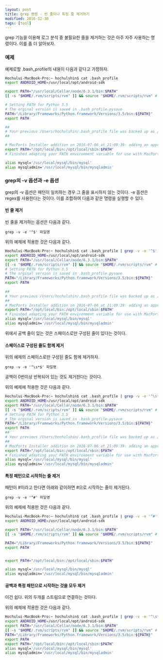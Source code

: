 ```yaml
---
layout: post
title: grep 명령 - 빈 줄이나 특정 줄 제거하기
modified: 2016-12-30
tags: [tool]
---
```


grep 기능을 이용해 로그 분석 중 불필요한 줄을 제거하는 것은 아주 자주 사용하는 명령이다. 이를 좀 더 알아보자.

###  예제

예제로할 .bash_profile의 내용이 다음과 같다고 가정하자. 

```bash
Hochului-MacBook-Pro:~ hochulshin$ cat .bash_profile
export ANDROID_HOME=/usr/local/opt/android-sdk

export PATH="/usr/local/Cellar/node/6.3.1/bin:$PATH"
[[ -s "$HOME/.rvm/scripts/rvm" ]] && source "$HOME/.rvm/scripts/rvm" # Load RVM into a shell session *as a function*

# Setting PATH for Python 3.5
# The orginal version is saved in .bash_profile.pysave
PATH="/Library/Frameworks/Python.framework/Versions/3.5/bin:${PATH}"
export PATH

##
# Your previous /Users/hochulshin/.bash_profile file was backed up as /Users/hochulshin/.bash_profile.macports-saved_2016-07-06_at_21:09:39
##

# MacPorts Installer addition on 2016-07-06_at_21:09:39: adding an appropriate PATH variable for use with MacPorts.
export PATH="/opt/local/bin:/opt/local/sbin:$PATH"
# Finished adapting your PATH environment variable for use with MacPorts.

alias mysql='/usr/local/mysql/bin/mysql'
alias mysqladmin='/usr/local/mysql/bin/mysqladmin'
```

### grep의 -v 옵션과 -e 옵션

grep의 -v 옵션은 패턴이 일치하는 경우 그 줄을 표시하지 않는 것이다. -e 옵션은 regex를 사용한다는 것이다. 
이를 조합하여 다음과 같은 명령을 실행할 수 있다. 

#### 빈 줄 제거

빈 줄을 제거하는 옵션은 다음과 같다. 

```
grep -v -e '^$' 파일명
```

위의 예제에 적용한 것은 다음과 같다. 

```bash
Hochului-MacBook-Pro:~ hochulshin$ cat .bash_profile | grep -v -e '^$'
export ANDROID_HOME=/usr/local/opt/android-sdk
export PATH="/usr/local/Cellar/node/6.3.1/bin:$PATH"
[[ -s "$HOME/.rvm/scripts/rvm" ]] && source "$HOME/.rvm/scripts/rvm" # Load RVM into a shell session *as a function*
# Setting PATH for Python 3.5
# The orginal version is saved in .bash_profile.pysave
PATH="/Library/Frameworks/Python.framework/Versions/3.5/bin:${PATH}"
export PATH
  
##
# Your previous /Users/hochulshin/.bash_profile file was backed up as /Users/hochulshin/.bash_profile.macports-saved_2016-07-06_at_21:09:39
##
# MacPorts Installer addition on 2016-07-06_at_21:09:39: adding an appropriate PATH variable for use with MacPorts.
export PATH="/opt/local/bin:/opt/local/sbin:$PATH"
# Finished adapting your PATH environment variable for use with MacPorts.
alias mysql='/usr/local/mysql/bin/mysql'
alias mysqladmin='/usr/local/mysql/bin/mysqladmin'
```

위에서 공백 줄이 있는 것은 스페이스로만 구성된 줄이 있다는 것이다. 

#### 스페이스로 구성된 줄도 함께 제거

위의 예제의 스페이스로만 구성된 줄도 함께 제거하자. 

```
grep -v -e '^\s*$' 파일명
```

공백이 0번이상 반복되어 있는 것도 제거한다는 것이다. 

위의 예제에 적용한 것은 다음과 같다. 

```bash
Hochului-MacBook-Pro:~ hochulshin$ cat .bash_profile | grep -v -e '^\s*$'
export ANDROID_HOME=/usr/local/opt/android-sdk
export PATH="/usr/local/Cellar/node/6.3.1/bin:$PATH"
[[ -s "$HOME/.rvm/scripts/rvm" ]] && source "$HOME/.rvm/scripts/rvm" # Load RVM into a shell session *as a function*
# Setting PATH for Python 3.5
# The orginal version is saved in .bash_profile.pysave
PATH="/Library/Frameworks/Python.framework/Versions/3.5/bin:${PATH}"
export PATH
##
# Your previous /Users/hochulshin/.bash_profile file was backed up as /Users/hochulshin/.bash_profile.macports-saved_2016-07-06_at_21:09:39
##
# MacPorts Installer addition on 2016-07-06_at_21:09:39: adding an appropriate PATH variable for use with MacPorts.
export PATH="/opt/local/bin:/opt/local/sbin:$PATH"
# Finished adapting your PATH environment variable for use with MacPorts.
alias mysql='/usr/local/mysql/bin/mysql'
alias mysqladmin='/usr/local/mysql/bin/mysqladmin'
```

#### 특정 패턴으로 시작하는 줄 제거

패턴이 #이라고 한다면 아래와 같이하면 #으로 시작하는 줄이 제거된다. 

```
grep -v -e '^#' 파일명
```

위의 예제에 적용한 것은 다음과 같다. 

```bash
Hochului-MacBook-Pro:~ hochulshin$ cat .bash_profile | grep -v -e '^#'
export ANDROID_HOME=/usr/local/opt/android-sdk

export PATH="/usr/local/Cellar/node/6.3.1/bin:$PATH"
[[ -s "$HOME/.rvm/scripts/rvm" ]] && source "$HOME/.rvm/scripts/rvm" # Load RVM into a shell session *as a function*

PATH="/Library/Frameworks/Python.framework/Versions/3.5/bin:${PATH}"
export PATH


export PATH="/opt/local/bin:/opt/local/sbin:$PATH"

alias mysql='/usr/local/mysql/bin/mysql'
alias mysqladmin='/usr/local/mysql/bin/mysqladmin'
```

#### 공백과 특정 패턴으로 시작하는 것을 모두 제거

이건 쉽다. 위의 두개를 스트림으로 연결하는 것이다. 

위의 예제에 적용한 것은 다음과 같다. 

```bash
Hochului-MacBook-Pro:~ hochulshin$ cat .bash_profile | grep -v -e '^\s*$' | grep -v -e '^#'
export ANDROID_HOME=/usr/local/opt/android-sdk
export PATH="/usr/local/Cellar/node/6.3.1/bin:$PATH"
[[ -s "$HOME/.rvm/scripts/rvm" ]] && source "$HOME/.rvm/scripts/rvm" # Load RVM into a shell session *as a function*
PATH="/Library/Frameworks/Python.framework/Versions/3.5/bin:${PATH}"
export PATH
export PATH="/opt/local/bin:/opt/local/sbin:$PATH"
alias mysql='/usr/local/mysql/bin/mysql'
alias mysqladmin='/usr/local/mysql/bin/mysqladmin'
```
